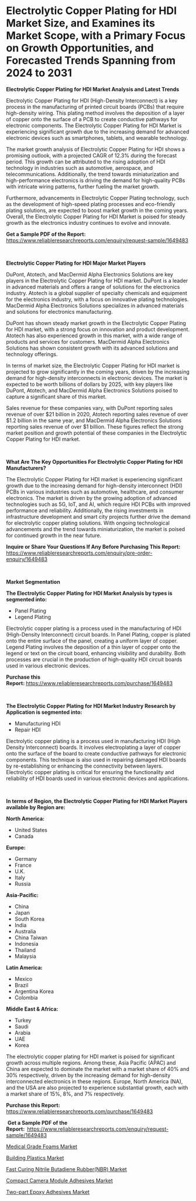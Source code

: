 <p><h1>Electrolytic Copper Plating for HDI Market Size, and Examines its Market Scope, with a Primary Focus on Growth Opportunities, and Forecasted Trends Spanning from 2024 to 2031</h1></p><p><strong>Electrolytic Copper Plating for HDI Market Analysis and Latest Trends</strong></p>
<p><p>Electrolytic Copper Plating for HDI (High-Density Interconnect) is a key process in the manufacturing of printed circuit boards (PCBs) that require high-density wiring. This plating method involves the deposition of a layer of copper onto the surface of a PCB to create conductive pathways for electronic components. The Electrolytic Copper Plating for HDI Market is experiencing significant growth due to the increasing demand for advanced electronic devices such as smartphones, tablets, and wearable technology.</p><p>The market growth analysis of Electrolytic Copper Plating for HDI shows a promising outlook, with a projected CAGR of 12.3% during the forecast period. This growth can be attributed to the rising adoption of HDI technology in industries such as automotive, aerospace, and telecommunications. Additionally, the trend towards miniaturization and high-performance electronics is driving the demand for high-quality PCBs with intricate wiring patterns, further fueling the market growth.</p><p>Furthermore, advancements in Electrolytic Copper Plating technology, such as the development of high-speed plating processes and eco-friendly plating solutions, are expected to boost market growth in the coming years. Overall, the Electrolytic Copper Plating for HDI Market is poised for steady growth as the electronics industry continues to evolve and innovate.</p></p>
<p><strong>Get a Sample PDF of the Report:&nbsp;</strong> <a href="https://www.reliableresearchreports.com/enquiry/request-sample/1649483">https://www.reliableresearchreports.com/enquiry/request-sample/1649483</a></p>
<p>&nbsp;</p>
<p><strong>Electrolytic Copper Plating for HDI Major Market Players</strong></p>
<p><p>DuPont, Atotech, and MacDermid Alpha Electronics Solutions are key players in the Electrolytic Copper Plating for HDI market. DuPont is a leader in advanced materials and offers a range of solutions for the electronics industry. Atotech is a global supplier of specialty chemicals and equipment for the electronics industry, with a focus on innovative plating technologies. MacDermid Alpha Electronics Solutions specializes in advanced materials and solutions for electronics manufacturing.</p><p>DuPont has shown steady market growth in the Electrolytic Copper Plating for HDI market, with a strong focus on innovation and product development. Atotech has also experienced growth in this market, with a wide range of products and services for customers. MacDermid Alpha Electronics Solutions has shown consistent growth with its advanced solutions and technology offerings.</p><p>In terms of market size, the Electrolytic Copper Plating for HDI market is projected to grow significantly in the coming years, driven by the increasing demand for high-density interconnects in electronic devices. The market is expected to be worth billions of dollars by 2025, with key players like DuPont, Atotech, and MacDermid Alpha Electronics Solutions poised to capture a significant share of this market.</p><p>Sales revenue for these companies vary, with DuPont reporting sales revenue of over $21 billion in 2020, Atotech reporting sales revenue of over $1.2 billion in the same year, and MacDermid Alpha Electronics Solutions reporting sales revenue of over $1 billion. These figures reflect the strong market position and growth potential of these companies in the Electrolytic Copper Plating for HDI market.</p></p>
<p>&nbsp;</p>
<p><strong>What Are The Key Opportunities For Electrolytic Copper Plating for HDI Manufacturers?</strong></p>
<p><p>The Electrolytic Copper Plating for HDI market is experiencing significant growth due to the increasing demand for high-density interconnect (HDI) PCBs in various industries such as automotive, healthcare, and consumer electronics. The market is driven by the growing adoption of advanced technologies such as 5G, IoT, and AI, which require HDI PCBs with improved performance and reliability. Additionally, the rising investments in infrastructure development and smart city projects further drive the demand for electrolytic copper plating solutions. With ongoing technological advancements and the trend towards miniaturization, the market is poised for continued growth in the near future.</p></p>
<p><strong>Inquire or Share Your Questions If Any Before Purchasing This Report:</strong> <a href="https://www.reliableresearchreports.com/enquiry/pre-order-enquiry/1649483">https://www.reliableresearchreports.com/enquiry/pre-order-enquiry/1649483</a></p>
<p>&nbsp;</p>
<p><strong>Market Segmentation</strong></p>
<p><strong>The Electrolytic Copper Plating for HDI Market Analysis by types is segmented into:</strong></p>
<p><ul><li>Panel Plating</li><li>Legend Plating</li></ul></p>
<p><p>Electrolytic copper plating is a process used in the manufacturing of HDI (High-Density Interconnect) circuit boards. In Panel Plating, copper is plated onto the entire surface of the panel, creating a uniform layer of copper. Legend Plating involves the deposition of a thin layer of copper onto the legend or text on the circuit board, enhancing visibility and durability. Both processes are crucial in the production of high-quality HDI circuit boards used in various electronic devices.</p></p>
<p><strong>Purchase this Report:&nbsp;</strong><a href="https://www.reliableresearchreports.com/purchase/1649483">https://www.reliableresearchreports.com/purchase/1649483</a></p>
<p>&nbsp;</p>
<p><strong>The Electrolytic Copper Plating for HDI Market Industry Research by Application is segmented into:</strong></p>
<p><ul><li>Manufacturing HDI</li><li>Repair HDI</li></ul></p>
<p><p>Electrolytic copper plating is a process used in manufacturing HDI (High Density Interconnect) boards. It involves electroplating a layer of copper onto the surface of the board to create conductive pathways for electronic components. This technique is also used in repairing damaged HDI boards by re-establishing or enhancing the connectivity between layers. Electrolytic copper plating is critical for ensuring the functionality and reliability of HDI boards used in various electronic devices and applications.</p></p>
<p>&nbsp;</p>
<p><strong>In terms of Region, the Electrolytic Copper Plating for HDI Market Players available by Region are:</strong></p>
<p>
    <p> <strong> North America: </strong>
        <ul>
            <li>United States</li>
            <li>Canada</li>
        </ul>
        </p> 
    <p> <strong> Europe: </strong>
        <ul>
            <li>Germany</li>
            <li>France</li>
            <li>U.K.</li>
            <li>Italy</li>
            <li>Russia</li>
        </ul>
        </p> 
    <p> <strong> Asia-Pacific: </strong>
        <ul>
            <li>China</li>
            <li>Japan</li>
            <li>South Korea</li>
            <li>India</li>
            <li>Australia</li>
            <li>China Taiwan</li>
            <li>Indonesia</li>
            <li>Thailand</li>
            <li>Malaysia</li>
        </ul>
        </p> 
    <p> <strong> Latin America: </strong>
        <ul>
            <li>Mexico</li>
            <li>Brazil</li>
            <li>Argentina Korea</li>
            <li>Colombia</li>
        </ul>
        </p> 
    <p> <strong> Middle East & Africa: </strong>
        <ul>
            <li>Turkey</li>
            <li>Saudi</li>
            <li>Arabia</li>
            <li>UAE</li>
            <li>Korea</li>
        </ul>
    </p>
    </p>
<p><p>The electrolytic copper plating for HDI market is poised for significant growth across multiple regions. Among these, Asia Pacific (APAC) and China are expected to dominate the market with a market share of 40% and 30% respectively, driven by the increasing demand for high-density interconnected electronics in these regions. Europe, North America (NA), and the USA are also projected to experience substantial growth, each with a market share of 15%, 8%, and 7% respectively.</p></p>
<p><strong>Purchase this Report: </strong><a href="https://www.reliableresearchreports.com/purchase/1649483">https://www.reliableresearchreports.com/purchase/1649483</a></p>
<p>&nbsp;<strong>Get a Sample PDF of the Report:&nbsp;&nbsp;</strong><a href="https://www.reliableresearchreports.com/enquiry/request-sample/1649483">https://www.reliableresearchreports.com/enquiry/request-sample/1649483</a></p>
<p><strong></strong></p>
<p><p><a href="https://medium.com/@tyreekhuel2023/medical-grade-foams-market-furnishes-information-on-market-share-market-trends-and-market-growth-a6648a935eec">Medical Grade Foams Market</a></p><p><a href="https://medium.com/@penelopeparsons766/building-plastics-market-furnishes-information-on-market-share-market-trends-and-market-growth-226892f2d083">Building Plastics Market</a></p><p><a href="https://medium.com/@kevenjewess/decoding-fast-curing-nitrile-butadiene-rubber-nbr-market-metrics-market-share-trends-and-growth-b6bb76c4440d">Fast Curing Nitrile Butadiene Rubber(NBR) Market</a></p><p><a href="https://medium.com/@tyreekhuel2023/compact-camera-module-adhesives-market-trends-forecast-and-competitive-analysis-to-2031-cb4ec46bdd5c">Compact Camera Module Adhesives Market</a></p><p><a href="https://medium.com/@kevenjewess/two-part-epoxy-adhesives-market-size-market-outlook-and-market-forecast-2024-to-2031-a8a65b951ed8">Two-part Epoxy Adhesives Market</a></p></p>